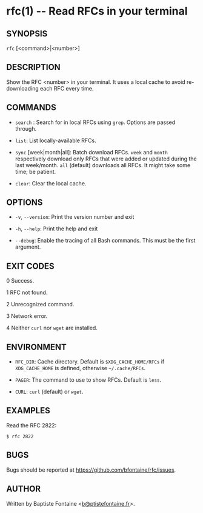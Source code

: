 # rfc(1) -- Read RFCs in your terminal

## SYNOPSIS

`rfc` [&lt;command&gt;\|&lt;number&gt;]

## DESCRIPTION

Show the RFC &lt;number&gt; in your terminal. It uses a local cache to avoid
re-downloading each RFC every time.

## COMMANDS

  * `search` <query>:
    Search for <query> in local RFCs using `grep`. Options are passed through.

  * `list`:
    List locally-available RFCs.

  * `sync` [week\|month\|all]:
    Batch download RFCs. `week` and `month` respectively download only RFCs
    that were added or updated during the last week/month.
    `all` (default) downloads all RFCs. It might take some time; be patient.

  * `clear`:
    Clear the local cache.


## OPTIONS

  * `-v`, `--version`:
    Print the version number and exit

  * `-h`, `--help`:
    Print the help and exit

  * `--debug`:
    Enable the tracing of all Bash commands. This must be the first argument.

## EXIT CODES

  0  Success.

  1  RFC not found.

  2  Unrecognized command.

  3  Network error.

  4  Neither `curl` nor `wget` are installed.

## ENVIRONMENT

  * `RFC_DIR`:
    Cache directory. Default is `$XDG_CACHE_HOME/RFCs` if `XDG_CACHE_HOME`
    is defined, otherwise `~/.cache/RFCs`.

  * `PAGER`:
    The command to use to show RFCs. Default is `less`.

  * `CURL`:
    `curl` (default) or `wget`.


## EXAMPLES

Read the RFC 2822:

    $ rfc 2822

## BUGS

Bugs should be reported at <https://github.com/bfontaine/rfc/issues>.


## AUTHOR

Written by Baptiste Fontaine <<b@ptistefontaine.fr>\>.
